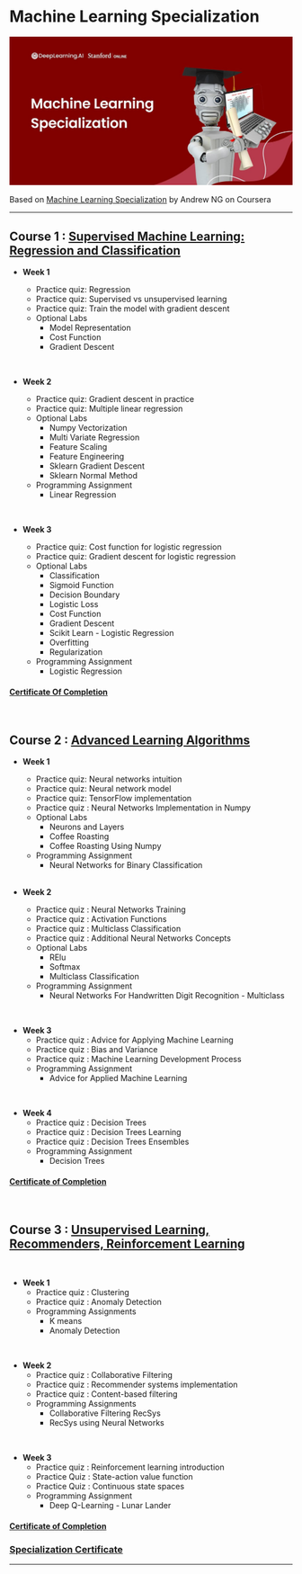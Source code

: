 # Machine Learning Specialization


![](/title-head.jpg)

Based on [Machine Learning Specialization](https://www.coursera.org/specializations/machine-learning-introduction/?utm_medium=coursera&utm_source=home-page&utm_campaign=mlslaunch2022IN) by Andrew NG on Coursera 

<hr/>

## Course 1 : [Supervised Machine Learning: Regression and Classification ](https://www.coursera.org/learn/machine-learning?specialization=machine-learning-introduction)

- **Week 1**

    - Practice quiz: Regression
    - Practice quiz: Supervised vs unsupervised learning
    - Practice quiz: Train the model with gradient descent
  - Optional Labs
    - Model Representation
    - Cost Function
    - Gradient Descent

<br/>

- **Week 2**

    - Practice quiz: Gradient descent in practice
    - Practice quiz: Multiple linear regression
    - Optional Labs
      - Numpy Vectorization
      - Multi Variate Regression
      - Feature Scaling
      - Feature Engineering
      - Sklearn Gradient Descent
      - Sklearn Normal Method
    - Programming Assignment
      - Linear Regression

<br/>

- **Week 3**

    - Practice quiz: Cost function for logistic regression
    - Practice quiz: Gradient descent for logistic regression
    - Optional Labs
        - Classification
        - Sigmoid Function
        - Decision Boundary
        - Logistic Loss
        - Cost Function
        - Gradient Descent
        - Scikit Learn - Logistic Regression
        - Overfitting
        - Regularization
    - Programming Assignment
      - Logistic Regression

#### [Certificate Of Completion](https://coursera.org/share/edbcb2bc3affc70eba93309460b1dd08)

<br/>

## Course 2 : [Advanced Learning Algorithms](https://www.coursera.org/learn/advanced-learning-algorithms?specialization=machine-learning-introduction)

- **Week 1**
    - Practice quiz: Neural networks intuition
    - Practice quiz: Neural network model
    - Practice quiz: TensorFlow implementation
    - Practice quiz : Neural Networks Implementation in Numpy
    - Optional Labs
      - Neurons and Layers
      - Coffee Roasting
      - Coffee Roasting Using Numpy
    - Programming Assignment
      - Neural Networks for Binary Classification
  

  <br/>

- **Week 2**
    - Practice quiz : Neural Networks Training
    - Practice quiz : Activation Functions
    - Practice quiz : Multiclass Classification
    - Practice quiz : Additional Neural Networks Concepts
    - Optional Labs
        - RElu
        - Softmax
        - Multiclass Classification
    - Programming Assignment
      - Neural Networks For Handwritten Digit Recognition - Multiclass
    

<br/>

- **Week 3**
    - Practice quiz : Advice for Applying Machine Learning   
    - Practice quiz : Bias and Variance
    - Practice quiz : Machine Learning Development Process
    - Programming Assignment
        - Advice for Applied Machine Learning

<br/>


- **Week 4**
    - Practice quiz : Decision Trees
    - Practice quiz : Decision Trees Learning
    - Practice quiz : Decision Trees Ensembles
    - Programming Assignment
        - Decision Trees

#### [Certificate of Completion](https://coursera.org/share/1ba711702824163b9e7c73ed2b72f7b1)        

<br/>

## Course 3 : [Unsupervised Learning, Recommenders, Reinforcement Learning](https://www.coursera.org/learn/unsupervised-learning-recommenders-reinforcement-learning?specialization=machine-learning-introduction)

<br/>

- **Week 1**
    - Practice quiz : Clustering
    - Practice quiz : Anomaly Detection
    - Programming Assignments
        - K means
        - Anomaly Detection

<br/>

- **Week 2**
    - Practice quiz : Collaborative Filtering
    - Practice quiz : Recommender systems implementation
    - Practice quiz : Content-based filtering
    - Programming Assignments
        - Collaborative Filtering RecSys
        - RecSys using Neural Networks

<br/>

- **Week 3**
    - Practice quiz : Reinforcement learning introduction
    - Practice Quiz : State-action value function
    - Practice Quiz : Continuous state spaces
    - Programming Assignment
        - Deep Q-Learning - Lunar Lander
#### [Certificate of Completion](https://coursera.org/share/59611c1c23b9a68818e8724227bb408b)


### [Specialization Certificate](https://coursera.org/share/885f40a1879c9185b00b6fb5ec62d4ef)

<hr/>